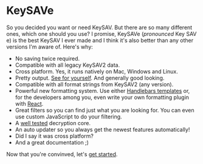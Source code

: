 # KeySAVe

So you decided you want or need KeySAV. But there are so many different ones, which one should you use? I promise, KeySAVe (*pronounced* Key SAV e) is the best KeySAV I ever made and I think it's also better than any other versions I'm aware of. Here's why:

  * No saving twice required.
  * Compatible with all legacy KeySAV2 data.
  * Cross platform. Yes, it runs natively on Mac, Windows and Linux.
  * Pretty output. [See for yourself](). And generally good looking.
  * Compatible with all format strings from KeySAV2 (any version).
  * Powerful new formatting system. Use either [Handlebars templates]() or, for the developers among you, even write your own formatting plugin with [React]().
  * Great filters so you can find just what you are looking for. You can even use custom JavaScript to do your filtering.
  * A [well tested]() decryption core.
  * An auto updater so you always get the newest features automatically!
  * Did I say it was cross platform?
  * And a great documentation ;)

Now that you're convinved, let's [get started]().
